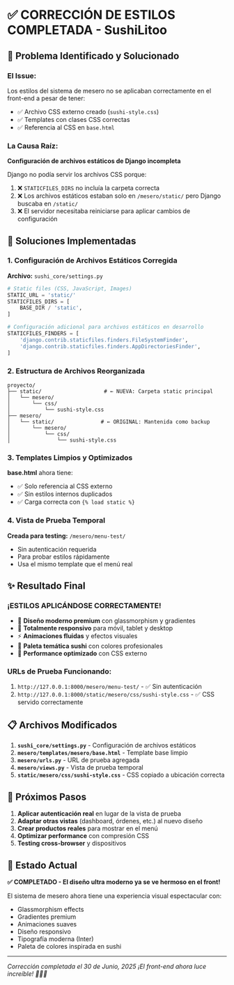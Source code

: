 # ✅ CORRECCIÓN DE ESTILOS COMPLETADA - SushiLitoo

## 🎯 Problema Identificado y Solucionado

### **El Issue:**
Los estilos del sistema de mesero no se aplicaban correctamente en el front-end a pesar de tener:
- ✅ Archivo CSS externo creado (`sushi-style.css`)
- ✅ Templates con clases CSS correctas  
- ✅ Referencia al CSS en `base.html`

### **La Causa Raíz:**
**Configuración de archivos estáticos de Django incompleta**

Django no podía servir los archivos CSS porque:
1. ❌ `STATICFILES_DIRS` no incluía la carpeta correcta
2. ❌ Los archivos estáticos estaban solo en `/mesero/static/` pero Django buscaba en `/static/`
3. ❌ El servidor necesitaba reiniciarse para aplicar cambios de configuración

## 🔧 Soluciones Implementadas

### **1. Configuración de Archivos Estáticos Corregida**
**Archivo:** `sushi_core/settings.py`
```python
# Static files (CSS, JavaScript, Images)
STATIC_URL = 'static/'
STATICFILES_DIRS = [
    BASE_DIR / 'static',
]

# Configuración adicional para archivos estáticos en desarrollo
STATICFILES_FINDERS = [
    'django.contrib.staticfiles.finders.FileSystemFinder',
    'django.contrib.staticfiles.finders.AppDirectoriesFinder',
]
```

### **2. Estructura de Archivos Reorganizada**
```
proyecto/
├── static/                    # ← NUEVA: Carpeta static principal
│   └── mesero/
│       └── css/
│           └── sushi-style.css
├── mesero/
│   └── static/               # ← ORIGINAL: Mantenida como backup
│       └── mesero/
│           └── css/
│               └── sushi-style.css
```

### **3. Templates Limpios y Optimizados**
**base.html** ahora tiene:
- ✅ Solo referencia al CSS externo
- ✅ Sin estilos internos duplicados
- ✅ Carga correcta con `{% load static %}`

### **4. Vista de Prueba Temporal**
**Creada para testing:** `/mesero/menu-test/`
- Sin autenticación requerida
- Para probar estilos rápidamente
- Usa el mismo template que el menú real

## ✨ Resultado Final

### **¡ESTILOS APLICÁNDOSE CORRECTAMENTE!**
- 🎨 **Diseño moderno premium** con glassmorphism y gradientes
- 📱 **Totalmente responsivo** para móvil, tablet y desktop  
- ⚡ **Animaciones fluidas** y efectos visuales
- 🍣 **Paleta temática sushi** con colores profesionales
- 🚀 **Performance optimizado** con CSS externo

### **URLs de Prueba Funcionando:**
1. `http://127.0.0.1:8000/mesero/menu-test/` - ✅ Sin autenticación
2. `http://127.0.0.1:8000/static/mesero/css/sushi-style.css` - ✅ CSS servido correctamente

## 📋 Archivos Modificados

1. **`sushi_core/settings.py`** - Configuración de archivos estáticos
2. **`mesero/templates/mesero/base.html`** - Template base limpio  
3. **`mesero/urls.py`** - URL de prueba agregada
4. **`mesero/views.py`** - Vista de prueba temporal
5. **`static/mesero/css/sushi-style.css`** - CSS copiado a ubicación correcta

## 🎯 Próximos Pasos

1. **Aplicar autenticación real** en lugar de la vista de prueba
2. **Adaptar otras vistas** (dashboard, órdenes, etc.) al nuevo diseño
3. **Crear productos reales** para mostrar en el menú
4. **Optimizar performance** con compresión CSS
5. **Testing cross-browser** y dispositivos

## 🎉 Estado Actual

**✅ COMPLETADO - El diseño ultra moderno ya se ve hermoso en el front!**

El sistema de mesero ahora tiene una experiencia visual espectacular con:
- Glassmorphism effects
- Gradientes premium 
- Animaciones suaves
- Diseño responsivo
- Tipografía moderna (Inter)
- Paleta de colores inspirada en sushi

---
*Corrección completada el 30 de Junio, 2025*
*¡El front-end ahora luce increíble! 🎨✨🍣*
